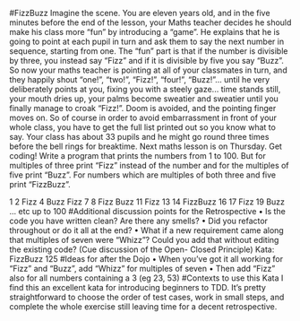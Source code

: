 #FizzBuzz
Imagine the scene. You are eleven years old, and in the five minutes before the end of the lesson, your Maths teacher decides he should make his class more “fun” by introducing a “game”. He explains that he is going to point at each pupil in turn and ask them to say the next number in sequence, starting from one. The “fun” part is that if the number is divisible by three, you instead say “Fizz” and if it is divisible by five you say “Buzz”. So now your maths teacher is pointing at all of your classmates in turn, and they happily shout “one!”, “two!”, “Fizz!”, “four!”, “Buzz!”... until he very deliberately points at you, fixing you with a steely gaze... time stands still, your mouth dries up, your palms become sweatier and sweatier until you finally manage to croak “Fizz!”. Doom is avoided, and the pointing finger moves on.
So of course in order to avoid embarrassment in front of your whole class, you have to get the full list printed out so you know what to say. Your class has about 33 pupils and he might go round three times before the bell rings for breaktime. Next maths lesson is on Thursday. Get coding!
Write a program that prints the numbers from 1 to 100. But for multiples of three print “Fizz” instead of the number and for the multiples of five print “Buzz”. For numbers which are multiples of both three and five print “FizzBuzz”.


1
2
Fizz
4
Buzz
Fizz
7
8
Fizz
Buzz
11
Fizz
13
14
FizzBuzz
16
17
Fizz
19
Buzz
... etc up to 100
#Additional discussion points for the Retrospective
• Is the code you have written clean? Are there any smells?
• Did you refactor throughout or do it all at the end?
• What if a new requirement came along that multiples of seven were “Whizz”? Could you add that without editing the existing code? (Cue discussion of the Open-
Closed Principle)
Kata: FizzBuzz 125
#Ideas for after the Dojo
• When you’ve got it all working for “Fizz” and “Buzz”, add “Whizz” for multiples of seven
• Then add “Fizz” also for all numbers containing a 3 (eg 23, 53)
#Contexts to use this Kata
I find this an excellent kata for introducing beginners to TDD. It’s pretty straightforward to choose the order of test cases, work in small steps, and complete the whole exercise still leaving time for a decent retrospective.
